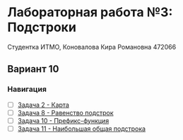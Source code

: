 # Лабораторная работа №3: Подстроки

Студентка ИТМО,  Коновалова Кира Романовна 472066
## Вариант 10

### Навигация
- [ ] [Задача 2 - Карта ](https://github.com/kira-ko/algorithms_semester2/tree/main/lab4/task2)
- [ ] [Задача 8 - Равенство подстрок ](https://github.com/kira-ko/algorithms_semester2/tree/main/lab4/task4)
- [ ] [Задача 10 - Префикс-функция ](https://github.com/kira-ko/algorithms_semester2/tree/main/lab4/task5)
- [ ] [Задача 11 - Наибольшая общая подстрока ](https://github.com/kira-ko/algorithms_semester2/tree/main/lab4/task7)
